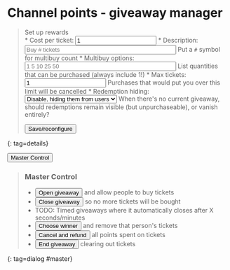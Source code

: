 # Channel points - giveaway manager

<ul id=ticketholders></ul>

> <summary>Set up rewards</summary>
>
> <form id=configform>
> * <label>Cost per ticket: <input name=cost type=number value=1></label>
> * <label>Description: <input name=desc size=40 placeholder="Buy # tickets"> Put a <code>#</code> symbol for multibuy count</label>
> * <label>Multibuy options: <input name=multi size=40 placeholder="1 5 10 25 50"> List quantities that can be purchased (always include 1!)</label>
> * <label>Max tickets: <input name=max type=number value=1> Purchases that would put you over this limit will be cancelled</label>
> * <label>Redemption hiding:
>   <select name=pausemode><option value="disable">Disable, hiding them from users</option><option value="pause">Pause and leave visible</option></select>
>   When there's no current giveaway, should redemptions remain visible (but unpurchaseable), or vanish entirely?
>   </label>
>
> <button>Save/reconfigure</button>
> </form>
{: tag=details}

<button type=button id=showmaster>Master Control</button>

> <h3>Master Control</h3>
>
> * <button type=button class="master open">Open giveaway</button> and allow people to buy tickets
> * <button type=button class="master close">Close giveaway</button> so no more tickets will be bought
> * TODO: Timed giveaways where it automatically closes after X seconds/minutes
> * <button type=button class="master pick">Choose winner</button> and remove that person's tickets
> * <button type=button class="master cancel">Cancel and refund</button> all points spent on tickets
> * <button type=button class="master end">End giveaway</button> clearing out tickets
>
{: tag=dialog #master}

<script type=module src="$$static||giveaway.js$$"></script>

<div id=existing></div>

<style>
details {border: 1px solid black; padding: 0.5em; margin: 0.5em;}
#master li {
	margin-top: 0.5em;
	margin-right: 40px;
	list-style-type: none;
}
</style>
